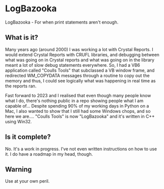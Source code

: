 # LogBazooka
LogBazooka - For when print statements aren't enough.

## What is it?
Many years ago (around 2000) I was working a lot with Crystal Reports. 
I would extend Crystal Reports with CRUFL libraries, and debugging between what was going on in Crystal reports
and what was going on in the library meant a lot of slow debug statements everywhere. So, I had a VB6 application
called "Coulls Tools" that subclassed a VB window frame, and redirected WM_COPYDATA messages through a routine
to copy out the memory and thus, I could see logically what was happening in real time as the reports ran.

Fast forward to 2023 and I realised that even though many people know what I do, there's nothing public in a repo 
showing people what I am capable of...  Despite spending 90% of my working days in Python on a Mac, I also wanted to show that I
still had some Windows chops, and so here we are.... "Coulls Tools" is now "LogBazooka" and it's written in C++ using Win32.

## Is it complete? 
No.  It's a work in progress.  I've not even written instructions on how to use it.  I do have a roadmap in my head, though.  

## Warning
Use at your own peril. 
